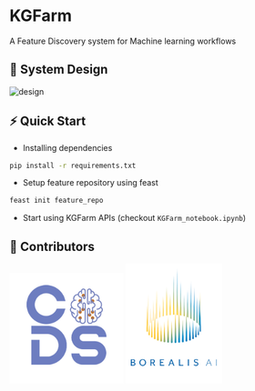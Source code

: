 # KGFarm 
A Feature Discovery system for Machine learning workflows
## 📐 System Design
![design](https://user-images.githubusercontent.com/40717058/162835808-3f99b48f-78f6-44c8-a431-88a09da43d7c.png)

## ⚡ Quick Start
- Installing dependencies
```bash
pip install -r requirements.txt
```
- Setup feature repository using feast
```bash
feast init feature_repo
```
- Start using KGFarm APIs (checkout <code>KGFarm_notebook.ipynb</code>)

## 🦾 Contributors
<p float="left">
 
  <img src="helpers/graphics/CoDS.png" width="200"/> 

  <img src="helpers/graphics/borealisAI.png" width="170"/>
</p>